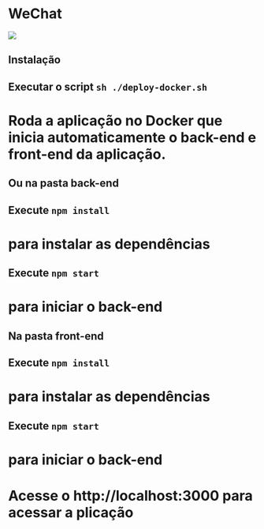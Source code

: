 # WeChat

![](header.png)


## Instalação

## Executar o script `sh ./deploy-docker.sh`
# Roda a aplicação no Docker que inicia automaticamente o back-end e front-end da aplicação. 


## Ou na pasta back-end 

## Execute `npm install` 
# para instalar as dependências

## Execute `npm start`
# para iniciar o back-end


## Na pasta front-end 

## Execute `npm install` 
# para instalar as dependências

## Execute `npm start`
# para iniciar o back-end

# Acesse o http://localhost:3000 para acessar a plicação
